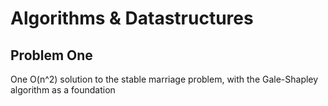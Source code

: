 # Algorithms & Datastructures

## Problem One
One O(n^2) solution to the stable marriage problem, with the Gale-Shapley algorithm as a foundation
